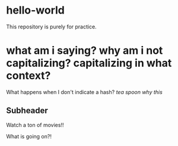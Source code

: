 # hello-world
This repository is purely for practice.
# what am i saying? why am i not capitalizing? capitalizing in what context?
What happens when I don't indicate a hash?
_tea spoon_ 
*why this*

## Subheader

Watch a ton of movies!!

What is going on?!